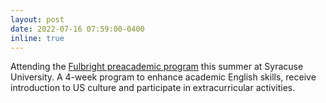 ```yaml
---
layout: post
date: 2022-07-16 07:59:00-0400
inline: true
---
```


Attending the [Fulbright preacademic program](https://eli.syr.edu/programs/fulbright/) this summer at Syracuse University. A 4-week program to enhance academic English skills, receive introduction to US culture and participate in extracurricular activities. 